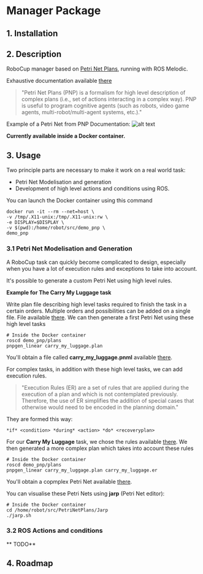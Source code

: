 # Manager Package

## 1. Installation

<!-- ```buildoutcfg
chmod +x ./install.sh && ./install.sh
```… -->
## 2. Description

RoboCup manager based on [Petri Net Plans](https://sites.google.com/a/dis.uniroma1.it/petri-net-plans/), running with ROS Melodic.

Exhaustive documentation available [there](https://docs.google.com/document/d/1k9010Ih97Cr6_wcB3hjiyZzdf_JtrkaXPFaJAhTO36g/edit)

> "Petri Net Plans (PNP) is a formalism for high level description of complex plans (i.e., set of actions interacting in a complex way). PNP is useful to program cognitive agents (such as robots, video game agents, multi-robot/multi-agent systems, etc.)."

Example of a Petri Net from PNP Documentation:
![alt text](https://raw.githubusercontent.com/iocchi/PetriNetPlans/master/PNPros/examples/rp_example/rp_pnp/plans/sensing.png "Logo Title Text 1")

**Currently available inside a Docker container.**

## 3. Usage

Two principle parts are necessary to make it work on a real world task:
- Petri Net Modelisation and generation
- Development of high level actions and conditions using ROS.

You can launch the Docker container using this command

```
docker run -it --rm --net=host \
-v /tmp/.X11-unix:/tmp/.X11-unix:rw \
-e DISPLAY=$DISPLAY \
-v $(pwd):/home/robot/src/demo_pnp \
demo_pnp
```

### 3.1 Petri Net Modelisation and Generation

A RoboCup task can quickly become complicated to design, especially when you have a lot of execution rules and exceptions to take into account.

It's possible to generate a custom Petri Net using high level rules.

**Example for The Carry My Luggage task**

Write plan file describing high level tasks required to finish the task in a certain orders. Multiple orders and possibilities can be added on a single file. File available [there](https://github.com/RoboBreizh-RoboCup-Home/manager_pepper/blob/devel/demo_pnp/plans/carry_my_luggage.plan).
We can then generate a first Petri Net using these high level tasks

```
# Inside the Docker container
roscd demo_pnp/plans
pnpgen_linear carry_my_luggage.plan
```
You'll obtain a file called **carry_my_luggage.pnml** available [there](https://github.com/RoboBreizh-RoboCup-Home/manager_pepper/blob/devel/demo_pnp/plans/carry_my_luggage_without_exectution_rules.pnml).

For complex tasks, in addition with these high level tasks, we can add execution rules.

> "Execution Rules (ER) are a set of rules that are applied during the execution of a plan and which is not contemplated previously. Therefore, the use of ER simplifies the addition of special cases that otherwise would need to be encoded in the planning domain."

They are formed this way:
```
*if* <condition> *during* <action> *do* <recoveryplan>
```

For our **Carry My Luggage** task, we chose the rules available [there](https://github.com/RoboBreizh-RoboCup-Home/manager_pepper/blob/devel/demo_pnp/plans/carry_my_luggage.er).
We then generated a more complex plan which takes into account these rules

```
# Inside the Docker container
roscd demo_pnp/plans
pnpgen_linear carry_my_luggage.plan carry_my_luggage.er
```
You'll obtain a copmplex Petri Net available [there](https://github.com/RoboBreizh-RoboCup-Home/manager_pepper/blob/devel/demo_pnp/plans/carry_my_luggage.pnml).

You can visualise these Petri Nets using **jarp** (Petri Net editor):
```
# Inside the Docker container
cd /home/robot/src/PetriNetPlans/Jarp
./jarp.sh
```

### 3.2 ROS Actions and conditions
** TODO**

## 4. Roadmap


